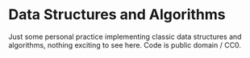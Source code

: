 # Data Structures and Algorithms

Just some personal practice implementing classic data structures and algorithms, nothing exciting to see here. Code is public domain / CC0.